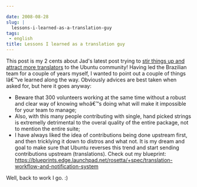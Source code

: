 ```yaml
---

date: 2008-08-28
slug: |
  lessons-i-learned-as-a-translation-guy
tags:
 - english
title: Lessons I learned as a translation guy
---
```


This post is my 2 cents about Jad's latest post trying to [stir things
up and attract more
translators](http://syntux.net/blog/2008/08/28/boosting-the-translation-process/)
to the Ubuntu community! Having led the Brazilian team for a couple of
years myself, I wanted to point out a couple of things Iâ€™ve learned
along the way. Obviously advices are best taken when asked for, but here
it goes anyway:

-   Beware that 300 volunteers working at the same time without a robust
    and clear way of knowing whoâ€™s doing what will make it impossible
    for your team to manage;
-   Also, with this many people contributing with single, hand picked
    strings is extremelly detrimental to the overal quality of the
    entire package, not to mention the entire suite;
-   I have always liked the idea of contributions being done upstream
    first, and then tricklying it down to distros and what not. It is my
    dream and goal to make sure that Ubuntu reverses this trend and
    start sending contributions upstream (translations). Check out my
    blueprint:
    <https://blueprints.edge.launchpad.net/rosetta/+spec/translation-workflow-and-notification-system>

Well, back to work I go. :)
